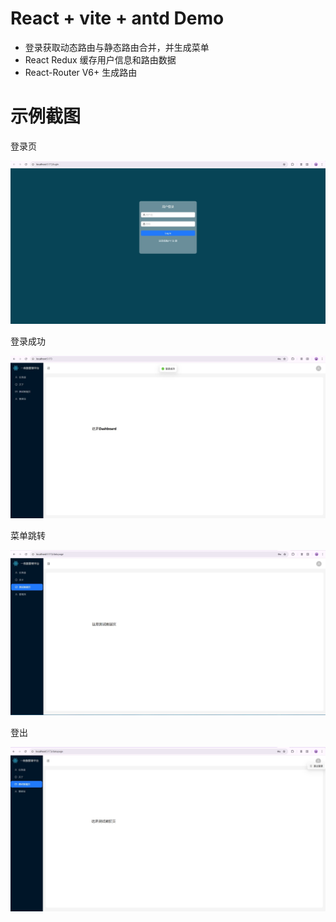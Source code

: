 # React + vite + antd Demo

- 登录获取动态路由与静态路由合并，并生成菜单
- React Redux 缓存用户信息和路由数据
- React-Router V6+ 生成路由

# 示例截图

登录页

![login](doc/login.jpg)

登录成功

![index](doc/layout.jpg)

菜单跳转

![menu](doc/menu9.jpg)

登出

![logout](doc/logout.jpg)